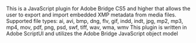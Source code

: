 This is a JavaScript plugin for Adobe Bridge CS5 and higher that allows the user to export and import embedded XMP metadata from media files.
Supported file types: ai, avi, bmp, dng, flv, gif, indd, indt, jpg, mp2, mp3, mp4, mov, pdf, png, psd, swf, tiff, wav, wma, wmv
This plugin is written in Adobe ScriptUI and utilizes the Adobe Bridge JavaScript object model
